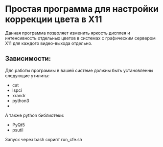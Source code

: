 # Простая программа для настройки коррекции цвета в X11

Данная программа позволяет изменить яркость дисплея и интенсивность отдельных цветов
в системах с графическим сервером X11 для каждого видео-выхода отдельно.

## Зависимости:
Для работы программы в вашей системе должны быть установленны следующие утилиты:
* cat
* lspci
* xrandr
* python3
* 
А также python библиотеки:
* PyQt5
* psutil

Запуск через bash скрипт run_cfe.sh